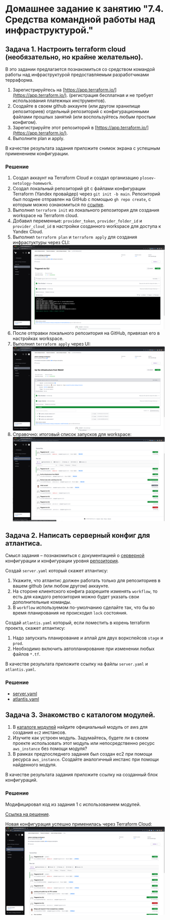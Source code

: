 # Домашнее задание к занятию "7.4. Средства командной работы над инфраструктурой."

## Задача 1. Настроить terraform cloud (необязательно, но крайне желательно).

В это задании предлагается познакомиться со средством командой работы над инфраструктурой предоставляемым
разработчиками терраформа. 

1. Зарегистрируйтесь на [https://app.terraform.io/](https://app.terraform.io/).
(регистрация бесплатная и не требует использования платежных инструментов).
1. Создайте в своем github аккаунте (или другом хранилище репозиториев) отдельный репозиторий с
 конфигурационными файлами прошлых занятий (или воспользуйтесь любым простым конфигом).
1. Зарегистрируйте этот репозиторий в [https://app.terraform.io/](https://app.terraform.io/).
1. Выполните plan и apply. 

В качестве результата задания приложите снимок экрана с успешным применением конфигурации.

### Решение

1. Создал аккаунт на Terraform Cloud и создал организацию `plosev-netology-homework`.
1. Создал локальный репозиторий git c файлами конфигурации Terraform (Yandex провайдер) через `git init -b main`. Репозиторий был позднее отправлен на GitHub с помощью `gh repo create`, с которым можно ознакомиться по [ссылке](https://github.com/wowpetr/tfc-yandex-netology-homework/tree/v1).
1. Выполнил `terraform init` из локального репозитория для создания workspace на Terraform cloud.
1. Добавил переменные: `provider_token`, `provider_folder_id` и `provider_cloud_id` в настройки созданного workspace для доступа к Yandex Cloud. 
1. Выполнил `terraform plan` и `terraform apply` для создания инфрастуктуры через CLI:  
![](./img/terraform-apply-CLI.png)
1. После отправки локального репозитория на GitHub, привязал его в настройках workspace.
1. Выполнил `terraform apply` через UI:  
![](./img/terraform-apply-UI.png)
1. Справочно: итоговый список запусков для workspace:  
![](./img/TFC-runs-1.png)


## Задача 2. Написать серверный конфиг для атлантиса. 

Смысл задания – познакомиться с документацией 
о [серверной](https://www.runatlantis.io/docs/server-side-repo-config.html) конфигурации и конфигурации уровня 
 [репозитория](https://www.runatlantis.io/docs/repo-level-atlantis-yaml.html).

Создай `server.yaml` который скажет атлантису:
1. Укажите, что атлантис должен работать только для репозиториев в вашем github (или любом другом) аккаунте.
1. На стороне клиентского конфига разрешите изменять `workflow`, то есть для каждого репозитория можно будет указать свои дополнительные команды. 
1. В `workflow` используемом по-умолчанию сделайте так, что бы во время планирования не происходил `lock` состояния.

Создай `atlantis.yaml` который, если поместить в корень terraform проекта, скажет атлантису:
1. Надо запускать планирование и аплай для двух воркспейсов `stage` и `prod`.
1. Необходимо включить автопланирование при изменении любых файлов `*.tf`.

В качестве результата приложите ссылку на файлы `server.yaml` и `atlantis.yaml`.

### Решение
* [server.yaml](./src/server.yaml)
* [atlantis.yaml](./src/atlantis.yaml)

## Задача 3. Знакомство с каталогом модулей. 

1. В [каталоге модулей](https://registry.terraform.io/browse/modules) найдите официальный модуль от aws для создания
`ec2` инстансов. 
2. Изучите как устроен модуль. Задумайтесь, будете ли в своем проекте использовать этот модуль или непосредственно 
ресурс `aws_instance` без помощи модуля?
3. В рамках предпоследнего задания был создан ec2 при помощи ресурса `aws_instance`. 
Создайте аналогичный инстанс при помощи найденного модуля.   

В качестве результата задания приложите ссылку на созданный блок конфигураций. 

### Решение
Модифицировал код из задания 1 с использованием модулей. 

[Ссылка на решение](https://github.com/wowpetr/tfc-yandex-netology-homework).  

Новая конфигурация успешно применилась через Terraform Cloud:  
![](./img/TFC-runs-2.png)